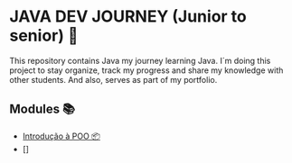 # JAVA DEV JOURNEY (Junior to senior) 🚀
This repository contains Java my journey learning Java.
I´m doing this project to stay organize, track my progress and share my knowledge with other students. And also, 
serves as part of my portfolio.


## Modules 📚

- [Introdução à POO 📦](./introduction/README.md)
- []